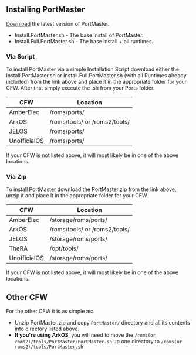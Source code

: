## Installing PortMaster

[Download](https://github.com/PortsMaster/PortMaster-GUI/releases) the latest version of PortMaster.

- Install.PortMaster.sh - The base install of PortMaster.
- Install.Full.PortMaster.sh - The base install + all runtimes.

### Via Script

To install PortMaster via a simple Installation Script download either the Install.PortMaster.sh or Install.Full.PortMaster.sh (with all Runtimes already included) from the link above and place it in the appropriate folder for your CFW. After that simply execute the .sh from your Ports folder.

| CFW          | Location                      |
|--------------|-------------------------------|
| AmberElec    | /roms/ports/                  |
| ArkOS        | /roms/tools/ or /roms2/tools/ |
| JELOS        | /roms/ports/                  |
| UnofficialOS | /roms/ports/                  |

If your CFW is not listed above, it will most likely be in one of the above locations.

### Via Zip

To install PortMaster download the PortMaster.zip from the link above, unzip it and place it in the appropriate folder for your CFW.

| CFW          | Location                      |
|--------------|-------------------------------|
| AmberElec    | /storage/roms/ports/          |
| ArkOS        | /roms/tools/ or /roms2/tools/ |
| JELOS        | /storage/roms/ports/          |
| TheRA        | /opt/tools/                   |
| UnofficialOS | /storage/roms/ports/          |

If your CFW is not listed above, it will most likely be in one of the above locations.

## Other CFW

For the other CFW it is as simple as:

- Unzip PortMaster.zip and copy `PortMaster/` directory and all its contents into directory listed above.
- **If you're using ArkOS**, you will need to move the `/roms(or roms2)/tools/PortMaster/PortMaster.sh` up one directory to `/roms(or roms2)/tools/PortMaster.sh`



